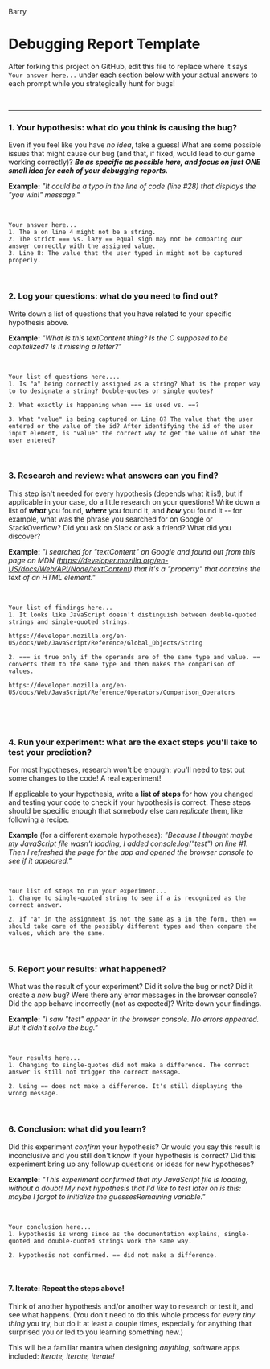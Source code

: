 Barry

# Debugging Report Template

After forking this project on GitHub, edit this file to replace where it says `Your answer here...` under each section below with your actual answers to each prompt while you strategically hunt for bugs!

<br/>
<hr/>

### 1. Your hypothesis: what do you think is causing the bug?

Even if you feel like you have *no idea*, take a guess! What are some possible issues that might cause our bug (and that, if fixed, would lead to our game working correctly)? ***Be as specific as possible here, and focus on just ONE small idea for each of your debugging reports.***

**Example:** *"It could be a typo in the line of code (line #28) that displays the "you win!" message."*

<br/>

```
Your answer here...
1. The a on line 4 might not be a string.
2. The strict === vs. lazy == equal sign may not be comparing our answer correctly with the assigned value.
3. Line 8: The value that the user typed in might not be captured properly.

```


<br/>

### 2. Log your questions: what do you need to find out?

Write down a list of questions that you have related to your specific hypothesis above.

**Example:** *"What is this textContent thing? Is the C supposed to be capitalized? Is it missing a letter?"*


<br/>

```
Your list of questions here....
1. Is "a" being correctly assigned as a string? What is the proper way to to designate a string? Double-quotes or single quotes?

2. What exactly is happening when === is used vs. ==?

3. What "value" is being captured on Line 8? The value that the user entered or the value of the id? After identifying the id of the user input element, is "value" the correct way to get the value of what the user entered?

```

<br/>

### 3. Research and review: what answers can you find?

This step isn't needed for every hypothesis (depends what it is!), but if applicable in your case, do a little research on your questions! Write down a list of ***what*** you found, ***where*** you found it, and ***how*** you found it -- for example, what was the phrase you searched for on Google or StackOverflow? Did you ask on Slack or ask a friend? What did you discover?

**Example:** *"I searched for "textContent" on Google and found out from this page on MDN (https://developer.mozilla.org/en-US/docs/Web/API/Node/textContent) that it's a "property" that contains the text of an HTML element."*

<br/>

```
Your list of findings here...
1. It looks like JavaScript doesn't distinguish between double-quoted strings and single-quoted strings.

https://developer.mozilla.org/en-US/docs/Web/JavaScript/Reference/Global_Objects/String

2. === is true only if the operands are of the same type and value. == converts them to the same type and then makes the comparison of values.

https://developer.mozilla.org/en-US/docs/Web/JavaScript/Reference/Operators/Comparison_Operators



```

<br/>


### 4. Run your experiment: what are the exact steps you'll take to test your prediction?

For most hypotheses, research won't be enough; you'll need to test out some changes to the code! A real experiment!

If applicable to your hypothesis, write a **list of steps** for how you changed and testing your code to check if your hypothesis is correct. These steps should be specific enough that somebody else can *replicate* them, like following a recipe.

**Example** (for a different example hypotheses): *"Because I thought maybe my JavaScript file wasn't loading, I added console.log("test") on line #1. Then I refreshed the page for the app and opened the browser console to see if it appeared."*

<br/>

```
Your list of steps to run your experiment...
1. Change to single-quoted string to see if a is recognized as the correct answer.

2. If "a" in the assignment is not the same as a in the form, then == should take care of the possibly different types and then compare the values, which are the same.
```

<br/>

### 5. Report your results: what happened?

What was the result of your experiment? Did it solve the bug or not? Did it create a *new* bug? Were there any error messages in the browser console? Did the app behave incorrectly (not as expected)? Write down your findings.

**Example:** *"I saw "test" appear in the browser console. No errors appeared. But it didn't solve the bug."*

<br/>

```
Your results here...
1. Changing to single-quotes did not make a difference. The correct answer is still not trigger the correct message.

2. Using == does not make a difference. It's still displaying the wrong message.

```

<br/>

### 6. Conclusion: what did you learn?

Did this experiment *confirm* your hypothesis? Or would you say this result is inconclusive and you still don't know if your hypothesis is correct? Did this experiment bring up any followup questions or ideas for new hypotheses?

**Example:** *"This experiment confirmed that my JavaScript file is loading, without a doubt! My next hypothesis that I'd like to test later on is this: maybe I forgot to initialize the guessesRemaining variable."*

<br/>

```
Your conclusion here...
1. Hypothesis is wrong since as the documentation explains, single-quoted and double-quoted strings work the same way.

2. Hypothesis not confirmed. == did not make a difference.
```

<br/>

#### 7. Iterate: Repeat the steps above!

Think of another hypothesis and/or another way to research or test it, and see what happens. (You don't need to do this whole process for *every tiny thing* you try, but do it at least a couple times, especially for anything that surprised you or led to you learning something new.)

This will be a familiar mantra when designing *anything*, software apps included: *Iterate, iterate, iterate!*
